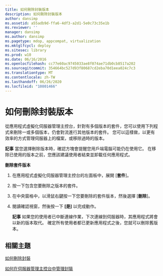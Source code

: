 ```yaml
---
title: 如何刪除封裝版本
description: 如何刪除封裝版本
author: dansimp
ms.assetid: a55adb9d-ffa6-4df3-a2d1-5e0c73c35e1b
ms.reviewer: ''
manager: dansimp
ms.author: dansimp
ms.pagetype: mdop, appcompat, virtualization
ms.mktglfcycl: deploy
ms.sitesec: library
ms.prod: w10
ms.date: 06/16/2016
ms.openlocfilehash: cc77e60ac9745033ae8f074ae71db0cb8517a202
ms.sourcegitcommit: 354664bc527d93f80687cd2eba70d1eea024c7c3
ms.translationtype: MT
ms.contentlocale: zh-TW
ms.lasthandoff: 06/26/2020
ms.locfileid: "10801466"
---
```

# 如何刪除封裝版本


從應用程式虛擬化伺服器管理主控台，針對有多個版本的套件，您可以使用下列程式來刪除一或多個版本，仍會對流進行其他版本的套件。 您可以這樣做，以更有效率的方式管理伺服器上的檔案，或移除過時的版本。

**記事** 當您選擇刪除版本時，確認方塊會提醒您用戶端電腦可能仍在使用它。 在移除已使用的版本之前，您應該建議使用者結束並卸載任何應用程式。

 

**刪除套件版本**

1.  在應用程式虛擬化伺服器管理主控台的左面板中，展開 [**套件**]。

2.  按一下包含您要刪除之版本的套件。

3.  在中央窗格中，以滑鼠右鍵按一下您要刪除的套件版本，然後選擇 [**刪除**]。

4.  閱讀確認視窗，然後按一下 **[是]** 以完成動作。

    **記事** 如果您的使用者已中斷連線作業，下次連線到伺服器時，其應用程式將會以新的版本取代。 確定所有使用者都已更新應用程式之後，您就可以刪除舊版本。

     

## 相關主題


[如何刪除封裝](how-to-delete-a-packageserver.md)

[如何在伺服器管理主控台中管理封裝](how-to-manage-packages-in-the-server-management-console.md)

 

 





